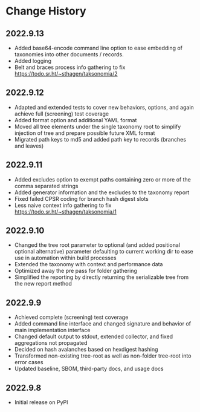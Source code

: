 # Change History

## 2022.9.13

* Added base64-encode command line option to ease embedding of taxonomies into other documents / records.
* Added logging
* Belt and braces process info gathering to fix https://todo.sr.ht/~sthagen/taksonomia/2

## 2022.9.12

* Adapted and extended tests to cover new behaviors, options, and again achieve full (screening) test coverage
* Added format option and additional YAML format
* Moved all tree elements under the single taxonomy root to simplify injection of tree and prepare possible future XML format
* Migrated path keys to md5 and added path key to records (branches and leaves)

## 2022.9.11

* Added excludes option to exempt paths containing zero or more of the comma separated strings
* Added generator information and the excludes to the taxonomy report
* Fixed failed CPSR coding for branch hash digest slots
* Less naive context info gathering to fix https://todo.sr.ht/~sthagen/taksonomia/1

## 2022.9.10

* Changed the tree root parameter to optional (and added positional optional alternative) parameter defaulting to current working dir to ease use in automation within build processes
* Extended the taxonomy with context and performance data
* Optimized away the pre pass for folder gathering
* Simplified the reporting by directly returning the serializable tree from the new report method

## 2022.9.9

* Achieved complete (screening) test coverage
* Added command line interface and changed signature and behavior of main implementation interface
* Changed default output to stdout, extended collector, and fixed aggregations not propagated
* Decided on hash avalanches based on hexdigest hashing
* Transformed non-existing tree-root as well as non-folder tree-root into error cases
* Updated baseline, SBOM, third-party docs, and usage docs

## 2022.9.8

* Initial release on PyPI
